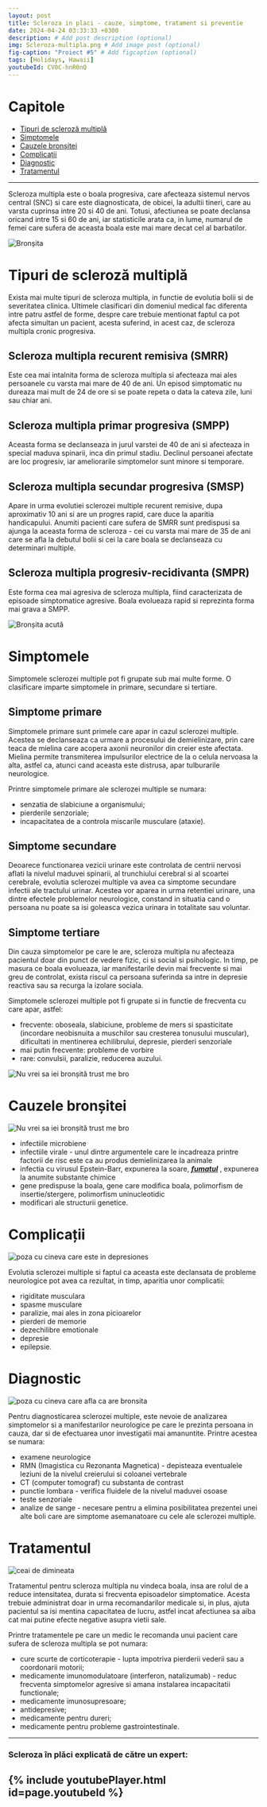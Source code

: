 ```yaml
---
layout: post
title: Scleroza in placi - cauze, simptome, tratament si preventie
date: 2024-04-24 03:33:33 +0300
description: # Add post description (optional)
img: Scleroza-multipla.png # Add image post (optional)
fig-caption: "Proiect #5" # Add figcaption (optional)
tags: [Holidays, Hawaii]
youtubeId: CV0C-hnR0nQ
---
```


# **Capitole**
* <A href="#Tipuri-de-scleroză-multiplă">Tipuri de scleroză multiplă</A>
* <A href="#simptomele">Simptomele</A>
* <A href="#cauzele-bronșitei">Cauzele bronșitei</A>
* <A href="#complicații">Complicații</A>
* <A href="#diagnostic">Diagnostic</A>
* <A href="#tratamentul">Tratamentul</A>

---

Scleroza multipla este o boala progresiva, care afecteaza sistemul nervos central (SNC) si care este diagnosticata, de obicei, la adultii tineri, care au varsta cuprinsa intre 20 si 40 de ani. Totusi, afectiunea se poate declansa oricand intre 15 si 60 de ani, iar statisticile arata ca, in lume, numarul de femei care sufera de aceasta boala este mai mare decat cel al barbatilor.

![Bronșita]({{site.baseurl}}/assets/img/scleroza-multipla.jpg)

# **Tipuri de scleroză multiplă**
Exista mai multe tipuri de scleroza multipla, in functie de evolutia bolii si de severitatea clinica. Ultimele clasificari din domeniul medical fac diferenta intre patru astfel de forme, despre care trebuie mentionat faptul ca pot afecta simultan un pacient, acesta suferind, in acest caz, de scleroza multipla cronic progresiva.

## **Scleroza multipla recurent remisiva (SMRR)**
Este cea mai intalnita forma de scleroza multipla si afecteaza mai ales persoanele cu varsta mai mare de 40 de ani. Un episod simptomatic nu dureaza mai mult de 24 de ore si se poate repeta o data la cateva zile, luni sau chiar ani.

## **Scleroza multipla primar progresiva (SMPP)**
Aceasta forma se declanseaza in jurul varstei de 40 de ani si afecteaza in special maduva spinarii, inca din primul stadiu. Declinul persoanei afectate are loc progresiv, iar ameliorarile simptomelor sunt minore si temporare.

## **Scleroza multipla secundar progresiva (SMSP)**
Apare in urma evolutiei sclerozei multiple recurent remisive, dupa aproximativ 10 ani si are un progres rapid, care duce la aparitia handicapului. Anumiti pacienti care sufera de SMRR sunt predispusi sa ajunga la aceasta forma de scleroza - cei cu varsta mai mare de 35 de ani care se afla la debutul bolii si cei la care boala se declanseaza cu determinari multiple.

## **Scleroza multipla progresiv-recidivanta (SMPR)**
Este forma cea mai agresiva de scleroza multipla, fiind caracterizata de episoade simptomatice agresive. Boala evolueaza rapid si reprezinta forma mai grava a SMPP.

![Bronșita acută]({{site.baseurl}}/assets/img/6-creiere.jpg)

# **Simptomele**
Simptomele sclerozei multiple pot fi grupate sub mai multe forme. O clasificare imparte simptomele in primare, secundare si tertiare.

## **Simptome primare**
Simptomele primare sunt primele care apar in cazul sclerozei multiple. Acestea se declanseaza ca urmare a procesului de demielinizare, prin care teaca de mielina care acopera axonii neuronilor din creier este afectata. Mielina permite transmiterea impulsurilor electrice de la o celula nervoasa la alta, astfel ca, atunci cand aceasta este distrusa, apar tulburarile neurologice.

Printre simptomele primare ale sclerozei multiple se numara:
* senzatia de slabiciune a organismului;
* pierderile senzoriale;
* incapacitatea de a controla miscarile musculare (ataxie).

## **Simptome secundare**
Deoarece functionarea vezicii urinare este controlata de centrii nervosi aflati la nivelul maduvei spinarii, al trunchiului cerebral si al scoartei cerebrale, evolutia sclerozei multiple va avea ca simptome secundare infectii ale tractului urinar. Acestea vor aparea in urma retentiei urinare, una dintre efectele problemelor neurologice, constand in situatia cand o persoana nu poate sa isi goleasca vezica urinara in totalitate sau voluntar.

## **Simptome tertiare**
Din cauza simptomelor pe care le are, scleroza multipla nu afecteaza pacientul doar din punct de vedere fizic, ci si social si psihologic. In timp, pe masura ce boala evolueaza, iar manifestarile devin mai frecvente si mai greu de controlat, exista riscul ca persoana suferinda sa intre in depresie reactiva sau sa recurga la izolare sociala.

Simptomele sclerozei multiple pot fi grupate si in functie de frecventa cu care apar, astfel:

* frecvente: oboseala, slabiciune, probleme de mers si spasticitate (incordare neobisnuita a muschilor sau cresterea tonusului muscular), dificultati in mentinerea echilibrului, depresie, pierderi senzoriale
* mai putin frecvente: probleme de vorbire
* rare: convulsii, paralizie, reducerea auzului.

![Nu vrei sa iei bronșită trust me bro]({{site.baseurl}}/assets/img/boala-care-schimba-vieti.jpg)

# **Cauzele bronșitei**
![Nu vrei sa iei bronșită trust me bro]({{site.baseurl}}/assets/img/Cauze-IDFK.jpg)
* infectiile microbiene
* infectiile virale - unul dintre argumentele care le incadreaza printre factorii de risc este ca au produs demielinizarea la animale
* infectia cu virusul Epstein-Barr, expunerea la soare,	  **_<u>fumatul</u>_** , expunerea la anumite substante chimice
* gene predispuse la boala, gene care modifica boala, polimorfism de insertie/stergere, polimorfism uninucleotidic
* modificari ale structurii genetice.

# **Complicații**

![poza cu cineva care este in depresiones]({{site.baseurl}}/assets/img/Depresiones.jpg)

Evolutia sclerozei multiple si faptul ca aceasta este declansata de probleme neurologice pot avea ca rezultat, in timp, aparitia unor complicatii:

* rigiditate musculara
* spasme musculare
* paralizie, mai ales in zona picioarelor
* pierderi de memorie
* dezechilibre emotionale
* depresie
* epilepsie.

# **Diagnostic**

![poza cu cineva care afla ca are bronsita]({{site.baseurl}}/assets/img/diagnostic.png)

Pentru diagnosticarea sclerozei multiple, este nevoie de analizarea simptomelor si a manifestarilor neurologice pe care le prezinta persoana in cauza, dar si de efectuarea unor investigatii mai amanuntite. Printre acestea se numara:

* examene neurologice
* RMN (Imagistica cu Rezonanta Magnetica) - depisteaza eventualele leziuni de la nivelul creierului si coloanei vertebrale
* CT (computer tomograf) cu substanta de contrast
* punctie lombara - verifica fluidele de la nivelul maduvei osoase
* teste senzoriale
* analize de sange - necesare pentru a elimina posibilitatea prezentei unei alte boli care are simptome asemanatoare cu cele ale sclerozei multiple.

# **Tratamentul**

![ceai de dimineata]({{site.baseurl}}/assets/img/poza_cu_niste_ceai_aia_zic.webp)

Tratamentul pentru scleroza multipla nu vindeca boala, insa are rolul de a reduce intensitatea, durata si frecventa episoadelor simptomatice. Acesta trebuie administrat doar in urma recomandarilor medicale si, in plus, ajuta pacientul sa isi mentina capacitatea de lucru, astfel incat afectiunea sa aiba cat mai putine efecte negative asupra vietii sale.

Printre tratamentele pe care un medic le recomanda unui pacient care sufera de scleroza multipla se pot numara:

* cure scurte de corticoterapie - lupta impotriva pierderii vederii sau a coordonarii motorii;
* medicamente imunomodulatoare (interferon, natalizumab) - reduc frecventa simptomelor agresive si amana instalarea incapacitatii functionale;
* medicamente imunosupresoare;
* antidepresive;
* medicamente pentru dureri;
* medicamente pentru probleme gastrointestinale.

---
### Scleroza în plăci explicată de către un expert:
{% include youtubePlayer.html id=page.youtubeId %}
---
